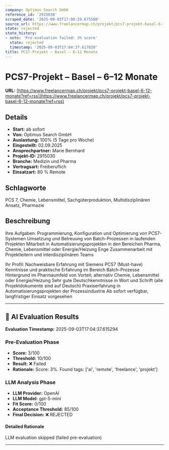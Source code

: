 ```yaml
---
company: Optimus Search GmbH
reference_id: '2915030'
scraped_date: '2025-09-03T17:00:29.675580'
source_url: https://www.freelancermap.ch/projekt/pcs7-projekt-basel-6-12-monate?ref=rss
state: rejected
state_history:
- note: 'Pre-evaluation failed: 3% score'
  state: rejected
  timestamp: '2025-09-03T17:04:37.617830'
title: PCS7-Projekt – Basel – 6–12 Monate
---
```



# PCS7-Projekt – Basel – 6–12 Monate
**URL:** [https://www.freelancermap.ch/projekt/pcs7-projekt-basel-6-12-monate?ref=rss](https://www.freelancermap.ch/projekt/pcs7-projekt-basel-6-12-monate?ref=rss)
## Details
- **Start:** ab sofort
- **Von:** Optimus Search GmbH
- **Auslastung:** 100% (5 Tage pro Woche)
- **Eingestellt:** 02.09.2025
- **Ansprechpartner:** Marie Bernhard
- **Projekt-ID:** 2915030
- **Branche:** Medizin und Pharma
- **Vertragsart:** Freiberuflich
- **Einsatzart:** 80
                                                % Remote

## Schlagworte
PCS 7, Chemie, Lebensmittel, Sachgüterproduktion, Multidisziplinären Ansatz, Pharmazie

## Beschreibung
Ihre Aufgaben:
Programmierung, Konfiguration und Optimierung von PCS7-Systemen
Umsetzung und Betreuung von Batch-Prozessen in laufenden Projekten
Mitarbeit in Automatisierungsprojekten in den Bereichen Pharma, Chemie, Lebensmittel oder Energie/Heizung
Enge Zusammenarbeit mit Projektleitern und interdisziplinären Teams

Ihr Profil:
Nachweisbare Erfahrung mit Siemens PCS7 (Must-have)
Kenntnisse und praktische Erfahrung im Bereich Batch-Prozesse
Hintergrund im Pharmaumfeld von Vorteil; alternativ Chemie, Lebensmittel oder Energie/Heizung
Sehr gute Deutschkenntnisse in Wort und Schrift (alle Projektdokumente sind auf Deutsch)
Praxiserfahrung in Automatisierungsprojekten der Prozessindustrie
Ab sofort verfügbar, langfristiger Einsatz vorgesehen

---

## 🤖 AI Evaluation Results

**Evaluation Timestamp:** 2025-09-03T17:04:37.615294

### Pre-Evaluation Phase
- **Score:** 3/100
- **Threshold:** 10/100
- **Result:** ❌ Failed
- **Rationale:** Score: 3%. Found tags: ['ai', 'remote', 'freelance', 'projekt']

### LLM Analysis Phase
- **LLM Provider:** OpenAI
- **LLM Model:** gpt-5-mini
- **Fit Score:** 0/100
- **Acceptance Threshold:** 85/100
- **Final Decision:** ❌ REJECTED

#### Detailed Rationale
LLM evaluation skipped (failed pre-evaluation)

---
